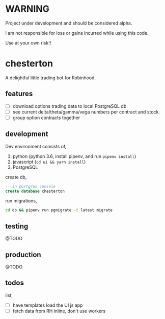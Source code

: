 # WARNING
Project under development and should be considered alpha.

I am not responsible for loss or gains incurred while using this code.

Use at your own risk!!

</hr>

# chesterton
A delightful little trading bot for Robinhood.

## features
- [ ] download options trading data to local PostgreSQL db
- [ ] see current delta/theta/gamma/vega numbers per contract and stock.
- [ ] group option contracts together

## development
Dev environment consists of,
1. python (python 3.6, install pipenv, and run `pipenv install`)
2. javascript (`cd ui && yarn install`)
3. PostgreSQL

  create db,
  ```sql
  -- in postgres console
  create database chesterton
  ```
  run migrations,
  ```bash
  cd db && pipenv run pgmigrate -t latest migrate
  ```

## testing
@TODO

## production
@TODO



## todos
list,
- [ ] have templates load the UI js app
- [ ] fetch data from RH inline, don't use workers
